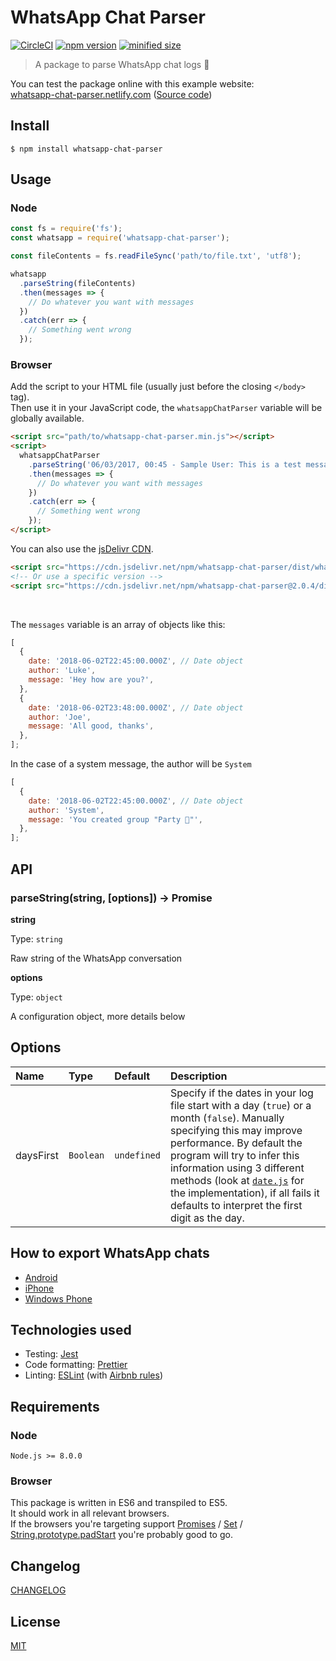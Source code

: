 # WhatsApp Chat Parser

[![CircleCI](https://circleci.com/gh/Pustur/whatsapp-chat-parser/tree/master.svg?style=svg)](https://circleci.com/gh/Pustur/whatsapp-chat-parser/tree/master)
[![npm version](https://img.shields.io/npm/v/whatsapp-chat-parser.svg)](https://www.npmjs.com/package/whatsapp-chat-parser)
[![minified size](https://img.shields.io/bundlephobia/min/whatsapp-chat-parser.svg)](https://bundlephobia.com/result?p=whatsapp-chat-parser)

> A package to parse WhatsApp chat logs 💬

You can test the package online with this example website:  
[whatsapp-chat-parser.netlify.com](https://whatsapp-chat-parser.netlify.com/) ([Source code](https://github.com/Pustur/whatsapp-chat-parser-website))

## Install

```
$ npm install whatsapp-chat-parser
```

## Usage

### Node

```javascript
const fs = require('fs');
const whatsapp = require('whatsapp-chat-parser');

const fileContents = fs.readFileSync('path/to/file.txt', 'utf8');

whatsapp
  .parseString(fileContents)
  .then(messages => {
    // Do whatever you want with messages
  })
  .catch(err => {
    // Something went wrong
  });
```

### Browser

Add the script to your HTML file (usually just before the closing `</body>` tag).  
Then use it in your JavaScript code, the `whatsappChatParser` variable will be globally available.

```html
<script src="path/to/whatsapp-chat-parser.min.js"></script>
<script>
  whatsappChatParser
    .parseString('06/03/2017, 00:45 - Sample User: This is a test message')
    .then(messages => {
      // Do whatever you want with messages
    })
    .catch(err => {
      // Something went wrong
    });
</script>
```

You can also use the [jsDelivr CDN](https://www.jsdelivr.com/package/npm/whatsapp-chat-parser).

```html
<script src="https://cdn.jsdelivr.net/npm/whatsapp-chat-parser/dist/whatsapp-chat-parser.min.js"></script>
<!-- Or use a specific version -->
<script src="https://cdn.jsdelivr.net/npm/whatsapp-chat-parser@2.0.4/dist/whatsapp-chat-parser.min.js"></script>
```

&nbsp;

The `messages` variable is an array of objects like this:

```javascript
[
  {
    date: '2018-06-02T22:45:00.000Z', // Date object
    author: 'Luke',
    message: 'Hey how are you?',
  },
  {
    date: '2018-06-02T23:48:00.000Z', // Date object
    author: 'Joe',
    message: 'All good, thanks',
  },
];
```

In the case of a system message, the author will be `System`

```javascript
[
  {
    date: '2018-06-02T22:45:00.000Z', // Date object
    author: 'System',
    message: 'You created group "Party 🎉"',
  },
];
```

## API

### parseString(string, [options]) → Promise

**string**

Type: `string`

Raw string of the WhatsApp conversation

**options**

Type: `object`

A configuration object, more details below

## Options

<!-- prettier-ignore-start -->
| Name | Type | Default | Description |
| :--- | :--- | :--- | :--- |
| daysFirst | `Boolean` | `undefined` | Specify if the dates in your log file start with a day (`true`) or a month (`false`). Manually specifying this may improve performance. By default the program will try to infer this information using 3 different methods (look at [`date.js`](src/date.js) for the implementation), if all fails it defaults to interpret the first digit as the day. |
<!-- prettier-ignore-end -->

## How to export WhatsApp chats

- [Android](https://faq.whatsapp.com/en/android/23756533/)
- [iPhone](https://faq.whatsapp.com/en/iphone/20888066/#email)
- [Windows Phone](https://faq.whatsapp.com/en/wp/22548236)

## Technologies used

- Testing: [Jest](https://jestjs.io/)
- Code formatting: [Prettier](https://prettier.io/)
- Linting: [ESLint](https://eslint.org/) (with [Airbnb rules](https://www.npmjs.com/package/eslint-config-airbnb-base))

## Requirements

### Node

`Node.js >= 8.0.0`

### Browser

This package is written in ES6 and transpiled to ES5.  
It should work in all relevant browsers.  
If the browsers you're targeting support [Promises](https://developer.mozilla.org/en-US/docs/Web/JavaScript/Reference/Global_Objects/Promise) / [Set](https://developer.mozilla.org/en-US/docs/Web/JavaScript/Reference/Global_Objects/Set) / [String.prototype.padStart](https://developer.mozilla.org/en-US/docs/Web/JavaScript/Reference/Global_Objects/String/padStart) you're probably good to go.

## Changelog

[CHANGELOG](CHANGELOG.md)

## License

[MIT](LICENSE)
